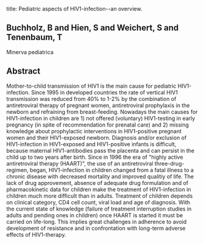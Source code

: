 title: Pediatric aspects of HIV1-infection--an overview.

## Buchholz, B and Hien, S and Weichert, S and Tenenbaum, T
Minerva pediatrica


## Abstract
Mother-to-child transmission of HIV1 is the main cause for pediatric HIV1-infection. Since 1995 in developed countries the rate of vertical HIV1 transmission was reduced from 40% to 1-2% by the combination of antiretroviral therapy of pregnant women, antiretroviral prophylaxis in the newborn and refraining from breast-feeding. Nowadays the main causes for HIV1-infection in children are 1) not offered (voluntary) HIV1-testing in early pregnancy (in spite of recommendation for prenatal care) and 2) missing knowledge about prophylactic interventions in HIV1-positive pregnant women and their HIV1-exposed newborn. Diagnosis and/or exclusion of HIV1-infection in HIV1-exposed and HIV1-positive infants is difficult, because maternal HIV1-antibodies pass the placenta and can persist in the child up to two years after birth. Since in 1996 the era of "highly active antiretroviral therapy (HAART)", the use of an antiretroviral three-drug-regimen, began, HIV1-infection in children changed from a fatal illness to a chronic disease with decreased mortality and improved qualitiy of life. The lack of drug approvement, absence of adequate drug formulation and of pharmacokinetic data for children make the treatment of HIV1-infection in children much more difficult than in adults. Treatment of children depends on clinical category, CD4 cell count, viral load and age of diagnosis. With the current state of knowledge (failure of treatment interruption studies in adults and pending ones in children) once HAART is started it must be carried on life-long. This implies great challenges in adherence to avoid development of resistance and in confrontation with long-term adverse effects of HIV1-therapy.

